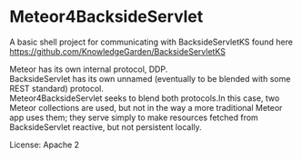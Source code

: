 # Meteor4BacksideServlet #
A basic shell project for communicating with BacksideServletKS found here https://github.com/KnowledgeGarden/BacksideServletKS

Meteor has its own internal protocol, DDP.<br/>
BacksideServlet has its own unnamed (eventually to be blended with some REST standard) protocol.<br/>
Meteor4BacksideServlet seeks to blend both protocols.In this case, two Meteor collections are used, but not in the way a more traditional Meteor app uses them; they serve simply to make resources fetched from BacksideServlet reactive, but not persistent locally.




License: Apache 2
